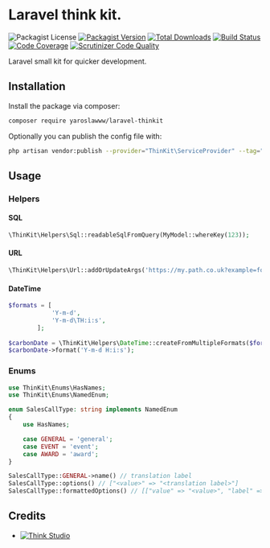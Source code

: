 # Laravel think kit.

![Packagist License](https://img.shields.io/packagist/l/yaroslawww/laravel-thinkit?color=%234dc71f)
[![Packagist Version](https://img.shields.io/packagist/v/yaroslawww/laravel-thinkit)](https://packagist.org/packages/yaroslawww/laravel-thinkit)
[![Total Downloads](https://img.shields.io/packagist/dt/yaroslawww/laravel-thinkit)](https://packagist.org/packages/yaroslawww/laravel-thinkit)
[![Build Status](https://scrutinizer-ci.com/g/yaroslawww/laravel-thinkit/badges/build.png?b=main)](https://scrutinizer-ci.com/g/yaroslawww/laravel-thinkit/build-status/main)
[![Code Coverage](https://scrutinizer-ci.com/g/yaroslawww/laravel-thinkit/badges/coverage.png?b=main)](https://scrutinizer-ci.com/g/yaroslawww/laravel-thinkit/?branch=main)
[![Scrutinizer Code Quality](https://scrutinizer-ci.com/g/yaroslawww/laravel-thinkit/badges/quality-score.png?b=main)](https://scrutinizer-ci.com/g/yaroslawww/laravel-thinkit/?branch=main)

Laravel small kit for quicker development.

## Installation

Install the package via composer:

```bash
composer require yaroslawww/laravel-thinkit
```

Optionally you can publish the config file with:

```bash
php artisan vendor:publish --provider="ThinKit\ServiceProvider" --tag="config"
```

## Usage

### Helpers

#### SQL

```php
\ThinKit\Helpers\Sql::readableSqlFromQuery(MyModel::whereKey(123));
```

#### URL

```php
\ThinKit\Helpers\Url::addOrUpdateArgs('https://my.path.co.uk?example=foo&test=bar', 'new', 'baz');
```

#### DateTime

```php
$formats = [
            'Y-m-d',
            'Y-m-d\TH:i:s',
        ];
        
$carbonDate = \ThinKit\Helpers\DateTime::createFromMultipleFormats($formats, '2022-09-28T08:19:00');
$carbonDate->format('Y-m-d H:i:s');
```

### Enums

```php
use ThinKit\Enums\HasNames;
use ThinKit\Enums\NamedEnum;

enum SalesCallType: string implements NamedEnum
{
    use HasNames;

    case GENERAL = 'general';
    case EVENT = 'event';
    case AWARD = 'award';
}

SalesCallType::GENERAL->name() // translation label
SalesCallType::options() // ["<value>" => "<translation label>"]
SalesCallType::formattedOptions() // [["value" => "<value>", "label" => "<translation label>"]]
```

## Credits

- [![Think Studio](https://yaroslawww.github.io/images/sponsors/packages/logo-think-studio.png)](https://think.studio/) 

